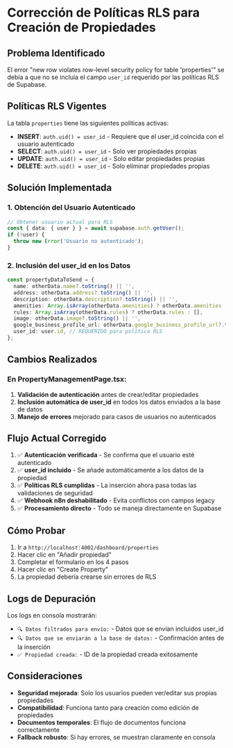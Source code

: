 # Corrección de Políticas RLS para Creación de Propiedades

## Problema Identificado
El error "new row violates row-level security policy for table 'properties'" se debía a que no se incluía el campo `user_id` requerido por las políticas RLS de Supabase.

## Políticas RLS Vigentes
La tabla `properties` tiene las siguientes políticas activas:
- **INSERT**: `auth.uid() = user_id` - Requiere que el user_id coincida con el usuario autenticado
- **SELECT**: `auth.uid() = user_id` - Solo ver propiedades propias
- **UPDATE**: `auth.uid() = user_id` - Solo editar propiedades propias  
- **DELETE**: `auth.uid() = user_id` - Solo eliminar propiedades propias

## Solución Implementada

### 1. Obtención del Usuario Autenticado
```typescript
// Obtener usuario actual para RLS
const { data: { user } } = await supabase.auth.getUser();
if (!user) {
  throw new Error('Usuario no autenticado');
}
```

### 2. Inclusión del user_id en los Datos
```typescript
const propertyDataToSend = {
  name: otherData.name?.toString() || '',
  address: otherData.address?.toString() || '',
  description: otherData.description?.toString() || '',
  amenities: Array.isArray(otherData.amenities) ? otherData.amenities : [],
  rules: Array.isArray(otherData.rules) ? otherData.rules : [],
  image: otherData.image?.toString() || '',
  google_business_profile_url: otherData.google_business_profile_url?.toString() || '',
  user_id: user.id, // REQUERIDO para política RLS
};
```

## Cambios Realizados

### En PropertyManagementPage.tsx:
1. **Validación de autenticación** antes de crear/editar propiedades
2. **Inclusión automática de user_id** en todos los datos enviados a la base de datos
3. **Manejo de errores** mejorado para casos de usuarios no autenticados

## Flujo Actual Corregido

1. ✅ **Autenticación verificada** - Se confirma que el usuario esté autenticado
2. ✅ **user_id incluido** - Se añade automáticamente a los datos de la propiedad
3. ✅ **Políticas RLS cumplidas** - La inserción ahora pasa todas las validaciones de seguridad
4. ✅ **Webhook n8n deshabilitado** - Evita conflictos con campos legacy
5. ✅ **Procesamiento directo** - Todo se maneja directamente en Supabase

## Cómo Probar

1. Ir a `http://localhost:4002/dashboard/properties`
2. Hacer clic en "Añadir propiedad"
3. Completar el formulario en los 4 pasos
4. Hacer clic en "Create Property"
5. La propiedad debería crearse sin errores de RLS

## Logs de Depuración

Los logs en consola mostrarán:
- `🔍 Datos filtrados para envío:` - Datos que se envían incluidos user_id
- `🔍 Datos que se enviarán a la base de datos:` - Confirmación antes de la inserción
- `✅ Propiedad creada:` - ID de la propiedad creada exitosamente

## Consideraciones

- **Seguridad mejorada**: Solo los usuarios pueden ver/editar sus propias propiedades
- **Compatibilidad**: Funciona tanto para creación como edición de propiedades
- **Documentos temporales**: El flujo de documentos funciona correctamente
- **Fallback robusto**: Si hay errores, se muestran claramente en consola 